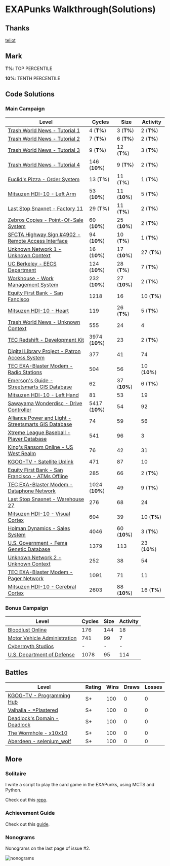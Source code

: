 # EXAPunks Walkthrough(Solutions)

## Thanks

[teliot](https://github.com/teliot)

## Mark

**T%**: TOP PERCENTILE

**10%**: TENTH PERCENTILE

## Code Solutions

### Main Campaign

| Level | Cycles | Size | Activity |
| - | - | - | - |
| [Trash World News - Tutorial 1](Levels/01-trash-world-news-tutorial-1) | 4 (**T%**) | 3 (**T%**) | 2 (**T%**) |
| [Trash World News - Tutorial 2](Levels/02-trash-world-news-tutorial-2) | 7 (**T%**) | 6 (**T%**) | 2 (**T%**) |
| [Trash World News - Tutorial 3](Levels/03-trash-world-news-tutorial-3) | 9 (**T%**) | 12 (**T%**) | 3 (**T%**) |
| [Trash World News - Tutorial 4](Levels/04-trash-world-news-tutorial-4) | 146 (**10%**) | 9 (**T%**) | 2 (**T%**) |
| [Euclid's Pizza - Order System](Levels/05-euclids-pizza-order-system) | 13 (**T%**) | 11 (**T%**) | 1 (**T%**) |
| [Mitsuzen HDI-10 - Left Arm](Levels/06-mitsuzen-hdi-10-left-arm) | 53 (**10%**) | 11 (**10%**) | 5 (**T%**) |
| [Last Stop Snaxnet - Factory 11](Levels/07-last-stop-snaxnet-factory-11) | 29 (**T%**) | 11 (**T%**) | 2 (**T%**) |
| [Zebros Copies - Point-Of-Sale System](Levels/08-zebros-copies-point-of-sale-system) | 60 (**10%**) | 25 (**10%**) | 2 (**T%**) |
| [SFCTA Highway Sign #4902 - Remote Access Interface](Levels/09-sfcta-highway-sign-4902-remote-access-interface) | 94 (**10%**) | 10 (**T%**) | 1 (**T%**) |
| [Unknown Network 1 - Unknown Context](Levels/10-unknown-network-1-unknown-context) | 16 (**10%**) | 17 (**10%**) | 27 (**T%**) |
| [UC Berkeley - EECS Department](Levels/11-uc-berkeley-eecs-department) | 124 (**10%**) | 28 (**T%**) | 7 (**T%**) |
| [Workhouse - Work Management System](Levels/12-workhouse-work-management-system) | 232 (**10%**) | 27 (**10%**) | 2 (**T%**) |
| [Equity First Bank - San Fancisco](Levels/13-equity-first-bank-san-francisco) | 1218 | 16 | 10 (**T%**) |
| [Mitsuzen HDI-10 - Heart](Levels/14-mitsuzen-hdi-10-heart) | 119 | 26 (**T%**) | 5 (**T%**) |
| [Trash World News - Unknown Context](Levels/15-trash-world-news-unknown-context) | 555 | 24 | 4 |
| [TEC Redshift - Development Kit](Levels/16-tec-redshift-development-kit) | 3974 (**10%**) | 23 | 2 (**T%**) |
| [Digital Library Project - Patron Access System](Levels/17-digital-library-project-patron-access-system) | 377 | 41 | 74 |
| [TEC EXA-Blaster Modem - Radio Stations](Levels/18-tec-exa-blaster-modem-radio-stations) | 504 | 56 | 10 (**10%**) |
| [Emerson's Guide - Streetsmarts GIS Database](Levels/19-emersonsguide-streetsmarts-gis-database) | 62 | 37 (**10%**) | 6 (**T%**) |
| [Mitsuzen HDI-10 - Left Hand](Levels/20-mitsuzen-hdi-10-left-hand) | 81 | 53 | 19 |
| [Sawayama Wonderdisc - Drive Controller](Levels/21-sawayama-wonderdisc-drive-controller) | 5417 (**10%**) | 54 | 92 |
| [Alliance Power and Light - Streetsmarts GIS Database](Levels/22-alliance-power-and-light-streetsmarts-gis-database) | 74 | 59 | 56 |
| [Xtreme League Baseball - Player Database](Levels/23-xtreme-league-baseball-player-database) | 541 | 96 | 3 |
| [King's Ransom Online - US West Realm](Levels/24-kings-ransom-online-us-west-realm) | 76 | 42 | 31 |
| [KGOG-TV - Satellite Uplink](Levels/25-kgog-tv-satellite-uplink) | 471 | 87 | 10 |
| [Equity First Bank - San Francisco - ATMs Offline](Levels/26-equity-first-bank-san-francisco-atms-offline) | 285 | 66 | 2 (**T%**) |
| [TEC EXA-Blaster Modem - Dataphone Network](Levels/27-tec-exa-blaster-modem-dataphone-network) | 1024 (**10%**) | 49 | 9 (**T%**) |
| [Last Stop Snaxnet - Warehouse 27](Levels/28-last-stop-snaxnet-warehouse-27) | 276 | 68 | 24 |
| [Mitsuzen HDI-10 - Visual Cortex](Levels/29-mitsuzen-hdi-10-visual-cortex) | 604 | 39 | 10 (**T%**) |
| [Holman Dynamics - Sales System](Levels/30-holman-dynamics-sales-system) | 4046 | 60 (**10%**) | 3 (**T%**) |
| [U.S. Government - Fema Genetic Database](Levels/31-us-government-fema-genetic-database) | 1379 | 113 | 23 (**10%**) |
| [Unknown Network 2 - Unknown Context](Levels/32-unknown-network-2-unknown-context) | 252 | 38 | 54 |
| [TEC EXA-Blaster Modem - Pager Network](Levels/33-tec-exa-blaster-modem-pager-network) | 1091 | 71 | 11 |
| [Mitsuzen HDI-10 - Cerebral Cortex](Levels/34-mitsuzen-hdi-10-cerebal-cortex) | 2603 | 88 (**10%**) | 16 (**T%**) |

### Bonus Campaign

| Level | Cycles | Size | Activity |
| - | - | - | - |
| [Bloodlust Online](Levels/b01-bloodlust-online) | 176 | 144 | 18 |
| [Motor Vehicle Administration](Levels/b02-motor-vehicle-administration) | 741 | 99 | 7 |
| [Cybermyth Studios](Levels/b03-cybermyth-studios) | - | - | - |
| [U.S. Department of Defense](Levels/b04-us-department-of-defense) | 1078 | 95 | 114 |

## Battles

| Level                                                        | Rating | Wins | Draws | Losses |
| ------------------------------------------------------------ | ------ | ---- | ----- | ------ |
| [KGOG-TV - Programming Hub](Battles/01-kgog-tv-programming-hub) | S+     | 100  | 0     | 0      |
| [Valhalla - =Plastered](Battles/02-valhalla-plastered)       | S+     | 100  | 0     | 0      |
| [Deadlock's Domain - Deadlock](Battles/03-deadlocks-domain-deadlock) | S+     | 100  | 0     | 0      |
| [The Wormhole - x10x10](Battles/04-the-wormhole-x10x10x)     | S+     | 100  | 0     | 0      |
| [Aberdeen - selenium_wolf](Battles/05-aberdeen-selenium_wolf) | S+     | 100  | 0     | 0      |

## More

### Solitaire

I write a script to play the card game in the EXAPunks, using MCTS and Python.

Check out this [repo](https://github.com/Seraphli/EXAPunksCardGame).

### Achievement Guide

Check out this [guide](Achievement.md).

### Nonograms

Nonograms on the last page of issue #2.

![nonograms](nonograms.jpg)
